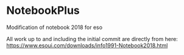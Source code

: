 # NotebookPlus
Modification of notebook 2018 for eso

All work up to and including the initial commit are directly from here: https://www.esoui.com/downloads/info1991-Notebook2018.html 
